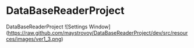 # DataBaseReaderProject
DataBaseReaderProject 
![Settings Window]
(https://raw.github.com/maystrovoy/DataBaseReaderProject/dev/src/resources/images/ver1_3.png)
